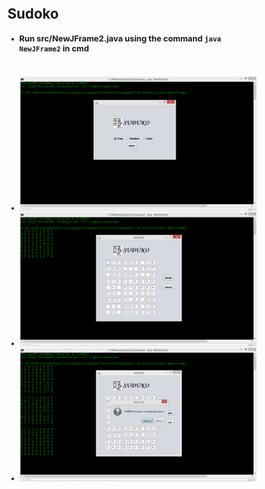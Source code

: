 # Sudoko

- ### Run src/NewJFrame2.java using the command `java NewJFrame2` in cmd

<br>

- ![Firstpic](https://raw.githubusercontent.com/mukesh2k/Backend-JSON/master/FirstSudoko.png)
- ![Secondpic](https://raw.githubusercontent.com/mukesh2k/Backend-JSON/master/SecondSudoko.png)
- ![Thirdpic](https://raw.githubusercontent.com/mukesh2k/Backend-JSON/master/ThirdSudoko.png)

